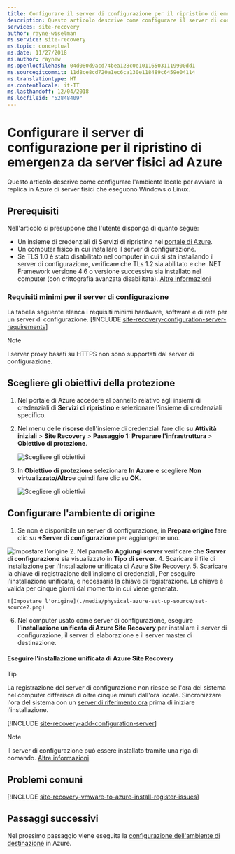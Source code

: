 ```yaml
---
title: Configurare il server di configurazione per il ripristino di emergenza da server fisici ad Azure con Azure Site Recovery | Microsoft Docs
description: Questo articolo descrive come configurare il server di configurazione locale per il ripristino di emergenza da server fisici locali ad Azure.
services: site-recovery
author: rayne-wiselman
ms.service: site-recovery
ms.topic: conceptual
ms.date: 11/27/2018
ms.author: raynew
ms.openlocfilehash: 04d080d9acd74bea128c0e101165031119900dd1
ms.sourcegitcommit: 11d8ce8cd720a1ec6ca130e118489c6459e04114
ms.translationtype: HT
ms.contentlocale: it-IT
ms.lasthandoff: 12/04/2018
ms.locfileid: "52848409"
---
```

# <a name="set-up-the-configuration-server-for-disaster-recovery-of-physical-servers-to-azure"></a>Configurare il server di configurazione per il ripristino di emergenza da server fisici ad Azure

Questo articolo descrive come configurare l'ambiente locale per avviare la replica in Azure di server fisici che eseguono Windows o Linux.

## <a name="prerequisites"></a>Prerequisiti

Nell'articolo si presuppone che l'utente disponga di quanto segue:
- Un insieme di credenziali di Servizi di ripristino nel [portale di Azure](http://portal.azure.com "portale di Azure").
- Un computer fisico in cui installare il server di configurazione.
- Se TLS 1.0 è stato disabilitato nel computer in cui si sta installando il server di configurazione, verificare che TLs 1.2 sia abilitato e che .NET Framework versione 4.6 o versione successiva sia installato nel computer (con crittografia avanzata disabilitata). [Altre informazioni](https://support.microsoft.com/help/4033999/how-to-resolve-azure-site-recovery-agent-issues-after-disabling-tls-1)

### <a name="configuration-server-minimum-requirements"></a>Requisiti minimi per il server di configurazione
La tabella seguente elenca i requisiti minimi hardware, software e di rete per un server di configurazione.
[!INCLUDE [site-recovery-configuration-server-requirements](../../includes/site-recovery-configuration-and-scaleout-process-server-requirements.md)]

> [!NOTE]
> I server proxy basati su HTTPS non sono supportati dal server di configurazione.

## <a name="choose-your-protection-goals"></a>Scegliere gli obiettivi della protezione

1. Nel portale di Azure accedere al pannello relativo agli insiemi di credenziali di **Servizi di ripristino** e selezionare l'insieme di credenziali specifico.
2. Nel menu delle **risorse** dell'insieme di credenziali fare clic su **Attività iniziali** > **Site Recovery** > **Passaggio 1: Preparare l'infrastruttura** > **Obiettivo di protezione**.

    ![Scegliere gli obiettivi](./media/physical-azure-set-up-source/choose-goals.png)
3. In **Obiettivo di protezione** selezionare **In Azure** e scegliere **Non virtualizzato/Altro**e quindi fare clic su **OK**.

    ![Scegliere gli obiettivi](./media/physical-azure-set-up-source/physical-protection-goal.png)

## <a name="set-up-the-source-environment"></a>Configurare l'ambiente di origine

1. Se non è disponibile un server di configurazione, in **Prepara origine** fare clic su **+Server di configurazione** per aggiungerne uno.

  ![Impostare l'origine](./media/physical-azure-set-up-source/plus-config-srv.png)
2. Nel pannello **Aggiungi server** verificare che **Server di configurazione** sia visualizzato in **Tipo di server**.
4. Scaricare il file di installazione per l'Installazione unificata di Azure Site Recovery.
5. Scaricare la chiave di registrazione dell'insieme di credenziali, Per eseguire l'installazione unificata, è necessaria la chiave di registrazione. La chiave è valida per cinque giorni dal momento in cui viene generata.

    ![Impostare l'origine](./media/physical-azure-set-up-source/set-source2.png)
6. Nel computer usato come server di configurazione, eseguire l'**installazione unificata di Azure Site Recovery** per installare il server di configurazione, il server di elaborazione e il server master di destinazione.

#### <a name="run-azure-site-recovery-unified-setup"></a>Eseguire l'installazione unificata di Azure Site Recovery

> [!TIP]
> La registrazione del server di configurazione non riesce se l'ora del sistema nel computer differisce di oltre cinque minuti dall'ora locale. Sincronizzare l'ora del sistema con un [server di riferimento ora](https://technet.microsoft.com/windows-server-docs/identity/ad-ds/get-started/windows-time-service/windows-time-service) prima di iniziare l'installazione.

[!INCLUDE [site-recovery-add-configuration-server](../../includes/site-recovery-add-configuration-server.md)]

> [!NOTE]
> Il server di configurazione può essere installato tramite una riga di comando. [Altre informazioni](physical-manage-configuration-server.md#install-from-the-command-line)


## <a name="common-issues"></a>Problemi comuni

[!INCLUDE [site-recovery-vmware-to-azure-install-register-issues](../../includes/site-recovery-vmware-to-azure-install-register-issues.md)]


## <a name="next-steps"></a>Passaggi successivi

Nel prossimo passaggio viene eseguita la [configurazione dell'ambiente di destinazione](physical-azure-set-up-target.md) in Azure.
